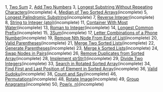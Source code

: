 1, [Two Sum](1/README.md)
2, [Add Two Numbers](2/README.md)
3, [Longest Substring Without Repeating Characters](3/README.md)(incomplete)
4, [Median of Two Sorted Arrays](4/README.md)(incomplete)
5, [Longest Palindromic Substring](5/README.md)(incomplete)
7, [Reverse Integer](7/README.md)(incomplete)
8, [String to Integer (atoi)](8/README.md)(incomplete)
11, [Container With Most Water](11/README.md)(incomplete)
13, [Roman to Integer](13/README.md)(incomplete)
14, [Longest Common Prefix](14/README.md)(incomplete)
15, [3Sum](15/README.md)(incomplete)
17, [Letter Combinations of a Phone Number](17/README.md)(incomplete)
19, [Remove Nth Node From End of List](19/README.md)(incomplete)
20, [Valid Parentheses](20/README.md)(incomplete)
21, [Merge Two Sorted Lists](21/README.md)(incomplete)
22, [Generate Parentheses](22/README.md)(incomplete)
23, [Merge k Sorted Lists](23/README.md)(incomplete)
24, [Swap Nodes in Pairs](24/README.md)(incomplete)
26, [Remove Duplicates from Sorted Array](26/README.md)(incomplete)
28, [Implement strStr()](28/README.md)(incomplete)
29, [Divide Two Integers](29/README.md)(incomplete)
33, [Search in Rotated Sorted Array](33/README.md)(incomplete)
34, [Find First and Last Position of Element in Sorted Array](34/README.md)(incomplete)
36, [Valid Sudoku](36/README.md)(incomplete)
38, [Count and Say](38/README.md)(incomplete)
46, [Permutations](46/README.md)(incomplete)
48, [Rotate Image](48/README.md)(incomplete)
49, [Group Anagrams](49/README.md)(incomplete)
50, [Pow(x, n)](50/README.md)(incomplete)

